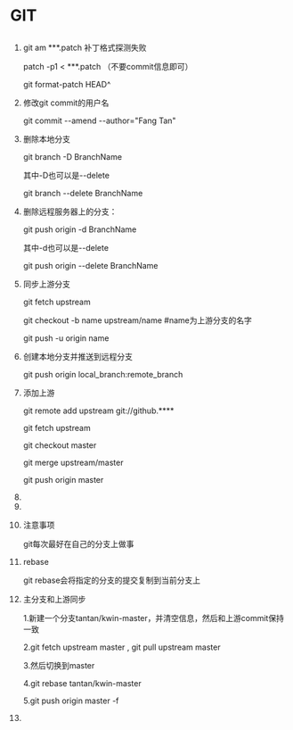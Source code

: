 # GIT

## 	

1. git am ***.patch 补丁格式探测失败

   patch -p1 < ***.patch （不要commit信息即可）

   git format-patch HEAD^

2. 修改git commit的用户名

   git commit --amend --author="Fang Tan"

3. 删除本地分支

   git branch -D BranchName

   其中-D也可以是--delete

   git branch --delete BranchName

4. 删除远程服务器上的分支：

   git push origin -d BranchName

   其中-d也可以是--delete

   git push origin --delete BranchName

5. 同步上游分支

   git fetch upstream

   git checkout -b name upstream/name  #name为上游分支的名字

   git push -u origin name

6. 创建本地分支并推送到远程分支

   git push origin local_branch:remote_branch

7. 添加上游

   git remote add upstream git://github.****

   git fetch upstream

   git checkout master

   git merge upstream/master

   git push origin master

8. 

9. 

10. 注意事项

    git每次最好在自己的分支上做事

11. rebase

    git rebase会将指定的分支的提交复制到当前分支上

12. 主分支和上游同步

    1.新建一个分支tantan/kwin-master，并清空信息，然后和上游commit保持一致

    2.git fetch upstream master , git pull upstream master

    3.然后切换到master

    4.git rebase tantan/kwin-master

    5.git push origin master -f

13. 

    